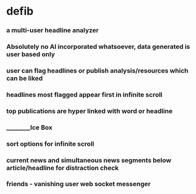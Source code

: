 # defib
### a multi-user headline analyzer
### Absolutely no AI incorporated whatsoever, data generated is user based only
### user can flag headlines or publish analysis/resources which can be liked
### headlines most flagged appear first in infinite scroll
### top publications are hyper linked with word or headline
### ________Ice Box
### sort options for infinite scroll 
### current news and simultaneous news segments below article/headline for distraction check
### friends - vanishing user web socket messenger
